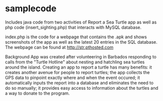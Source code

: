 samplecode
==========


Includes java code from two activities of Report a Sea Turtle app as
well as php code (insert_sighting.php) that interacts with MySQL
database.

index.php is the code for a webpage that contains the .apk and shows
screenshots of the app as well as the latest 20 entries in the SQL
database. The webpage can be found at http://str.pthosted.com


Background
App was created after volunteering in Barbados responding to calls from the "Turtle Hotline" about nesting and hatchling sea turtles around the island. Creating an app to report a turtle has many benefits: it creates another avenue for people to report turtles; the app collects the GPS data to pinpoint exactly where and when the event occured; it automatically inputs the report into a database and eliminates the need to do so manually; it provides easy access to information about the turtles and a way to donate to the program.
